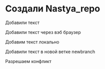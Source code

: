 ﻿# Создали Nastya_repo

Добавили текст

Добавили текст через вэб браузер

Добавим текст локально 

Добавили текст в новой ветке newbranch 

Разрешаем конфликт
